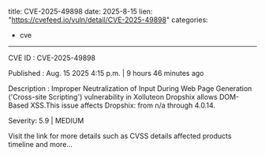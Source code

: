  
title: CVE-2025-49898
date: 2025-8-15
lien: "https://cvefeed.io/vuln/detail/CVE-2025-49898"
categories:
  - cve
---

CVE ID : CVE-2025-49898

Published :  Aug. 15
2025
4:15 p.m. | 9 hours
46 minutes ago

Description : Improper Neutralization of Input During Web Page Generation ('Cross-site Scripting') vulnerability in Xolluteon Dropshix allows DOM-Based XSS.This issue affects Dropshix: from n/a through 4.0.14.

Severity: 5.9 | MEDIUM

Visit the link for more details
such as CVSS details
affected products
timeline
and more...
